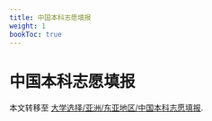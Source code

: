 ```yaml
---
title: 中国本科志愿填报
weight: 1
bookToc: true
---
```


# 中国本科志愿填报

本文转移至 [大学选择/亚洲/东亚地区/中国本科志愿填报](/docs/universities/Asia/East-Asia/China-undergraduate).
